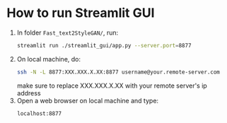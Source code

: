 # How to run Streamlit GUI
1. In folder `Fast_text2StyleGAN/`, run: 
   ```bash
   streamlit run ./streamlit_gui/app.py --server.port=8877
   ```
2. On local machine, do:
   ```bash
   ssh -N -L 8877:XXX.XXX.X.XX:8877 username@your.remote-server.com
   ``` 
   make sure to replace XXX.XXX.X.XX with your remote server's ip address
3. Open a web browser on local machine and type: 
   ```bash
   localhost:8877
   ```